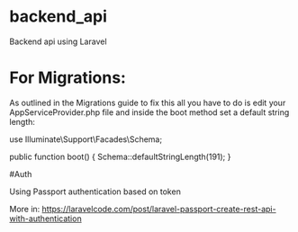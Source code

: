 # backend_api
Backend api using Laravel



# For Migrations:

As outlined in the Migrations guide to fix this all you have to do is edit your AppServiceProvider.php file and inside the boot method set a default string length:


use Illuminate\Support\Facades\Schema;

public function boot()
{
    Schema::defaultStringLength(191);
}

#Auth

Using Passport authentication based on token

More in:
https://laravelcode.com/post/laravel-passport-create-rest-api-with-authentication